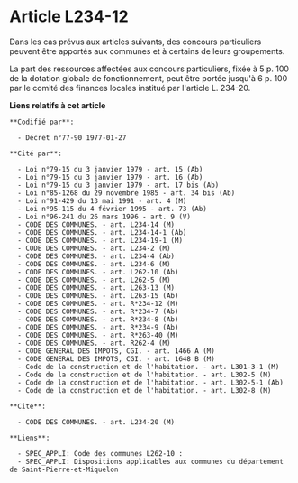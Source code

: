 # Article L234-12

Dans les cas prévus aux articles suivants, des concours particuliers peuvent être apportés aux communes et à certains de
leurs groupements.

La part des ressources affectées aux concours particuliers, fixée à 5 p. 100 de la dotation globale de fonctionnement, peut
être portée jusqu'à 6 p. 100 par le comité des finances locales institué par l'article L. 234-20.

**Liens relatifs à cet article**

	**Codifié par**:

	  - Décret n°77-90 1977-01-27

	**Cité par**:

	  - Loi n°79-15 du 3 janvier 1979 - art. 15 (Ab)
	  - Loi n°79-15 du 3 janvier 1979 - art. 16 (Ab)
	  - Loi n°79-15 du 3 janvier 1979 - art. 17 bis (Ab)
	  - Loi n°85-1268 du 29 novembre 1985 - art. 34 bis (Ab)
	  - Loi n°91-429 du 13 mai 1991 - art. 4 (M)
	  - Loi n°95-115 du 4 février 1995 - art. 73 (Ab)
	  - Loi n°96-241 du 26 mars 1996 - art. 9 (V)
	  - CODE DES COMMUNES. - art. L234-14 (M)
	  - CODE DES COMMUNES. - art. L234-14-1 (Ab)
	  - CODE DES COMMUNES. - art. L234-19-1 (M)
	  - CODE DES COMMUNES. - art. L234-2 (M)
	  - CODE DES COMMUNES. - art. L234-4 (Ab)
	  - CODE DES COMMUNES. - art. L234-6 (M)
	  - CODE DES COMMUNES. - art. L262-10 (Ab)
	  - CODE DES COMMUNES. - art. L262-5 (M)
	  - CODE DES COMMUNES. - art. L263-13 (M)
	  - CODE DES COMMUNES. - art. L263-15 (Ab)
	  - CODE DES COMMUNES. - art. R*234-12 (M)
	  - CODE DES COMMUNES. - art. R*234-7 (Ab)
	  - CODE DES COMMUNES. - art. R*234-8 (Ab)
	  - CODE DES COMMUNES. - art. R*234-9 (Ab)
	  - CODE DES COMMUNES. - art. R*263-40 (M)
	  - CODE DES COMMUNES. - art. R262-4 (M)
	  - CODE GENERAL DES IMPOTS, CGI. - art. 1466 A (M)
	  - CODE GENERAL DES IMPOTS, CGI. - art. 1648 B (M)
	  - Code de la construction et de l'habitation. - art. L301-3-1 (M)
	  - Code de la construction et de l'habitation. - art. L302-5 (M)
	  - Code de la construction et de l'habitation. - art. L302-5-1 (Ab)
	  - Code de la construction et de l'habitation. - art. L302-8 (M)

	**Cite**:

	  - CODE DES COMMUNES. - art. L234-20 (M)

	**Liens**:

	  - SPEC_APPLI: Code des communes L262-10 :
	  - SPEC_APPLI: Dispositions applicables aux communes du département de Saint-Pierre-et-Miquelon

